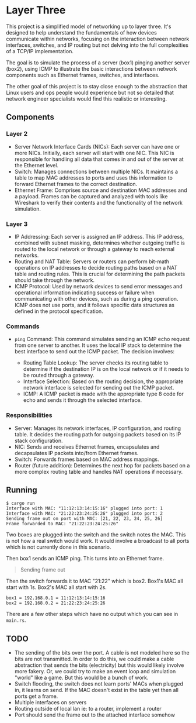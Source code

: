 # Layer Three

This project is a simplified model of networking up to layer three. It's designed to help understand the fundamentals of how devices communicate within networks, focusing on the interaction between network interfaces, switches, and IP routing but not delving into the full complexities of a TCP/IP implementation.

The goal is to simulate the process of a server (box1) pinging another server (box2), using ICMP to illustrate the basic interactions between network components such as Ethernet frames, switches, and interfaces.

The other goal of this project is to stay close enough to the abstraction that Linux users and ops people would experience but not so detailed that network engineer specialists would find this realistic or interesting.


## Components

### Layer 2

* Server Network Interface Cards (NICs): Each server can have one or more NICs. Initially, each server will start with one NIC. This NIC is responsible for handling all data that comes in and out of the server at the Ethernet level.
* Switch: Manages connections between multiple NICs. It maintains a table to map MAC addresses to ports and uses this information to forward Ethernet frames to the correct destination.
* Ethernet Frame: Comprises source and destination MAC addresses and a payload. Frames can be captured and analyzed with tools like Wireshark to verify their contents and the functionality of the network simulation.

### Layer 3

* IP Addressing: Each server is assigned an IP address. This IP address, combined with subnet masking, determines whether outgoing traffic is routed to the local network or through a gateway to reach external networks.
* Routing and NAT Table: Servers or routers can perform bit-math operations on IP addresses to decide routing paths based on a NAT table and routing rules. This is crucial for determining the path packets should take through the network.
* ICMP Protocol: Used by network devices to send error messages and operational information indicating success or failure when communicating with other devices, such as during a ping operation. ICMP does not use ports, and it follows specific data structures as defined in the protocol specification.


### Commands

* `ping` Command: This command simulates sending an ICMP echo request from one server to another. It uses the local IP stack to determine the best interface to send out the ICMP packet. The decision involves:

    - Routing Table Lookup: The server checks its routing table to determine if the destination IP is on the local network or if it needs to be routed through a gateway.
    - Interface Selection: Based on the routing decision, the appropriate network interface is selected for sending out the ICMP packet.
    - ICMP: A ICMP packet is made with the appropriate type 8 code for echo and sends it through the selected interface.

### Responsibilities

* Server: Manages its network interfaces, IP configuration, and routing table. It decides the routing path for outgoing packets based on its IP stack configuration.
* NIC: Sends and receives Ethernet frames, encapsulates and decapsulates IP packets into/from Ethernet frames.
* Switch: Forwards frames based on MAC address mappings.
* Router (future addition): Determines the next hop for packets based on a more complex routing table and handles NAT operations if necessary.


## Running

```
$ cargo run
Interface with MAC: "11:12:13:14:15:16" plugged into port: 1
Interface with MAC: "21:22:23:24:25:26" plugged into port: 2
Sending frame out on port with MAC: [21, 22, 23, 24, 25, 26]
Frame forwarded to MAC: "21:22:23:24:25:26"
```

Two boxes are plugged into the switch and the switch notes the MAC.  This is not how a real switch would work.  It would involve a broadcast to all ports which is not currently done in this scenario.

Then box1 sends an ICMP ping.  This turns into an Ethernet frame.
> Sending frame out

Then the switch forwards it to MAC "21:22" which is box2.  Box1's MAC all start with 1s.  Box2's MAC all start with 2s.

```
box1 = 192.168.0.1 = 11:12:13:14:15:16
box2 = 192.168.0.2 = 21:22:23:24:25:26
```

There are a few other steps which have no output which you can see in `main.rs`.


## TODO
- The sending of the bits over the port.  A cable is not modeled here so the bits are not transmitted.  In order to do this, we could make a cable abstraction that sends the bits (electricity) but this would likely involve more fakery.  Or, we could try to make an event loop and simulation "world" like a game.  But this would be a bunch of work.
- Switch flooding, the switch does not learn ports' MACs when plugged in, it learns on send.  If the MAC doesn't exist in the table yet then all ports get a frame.
- Multiple interfaces on servers
- Routing outside of local lan ie: to a router, implement a router
- Port should send the frame out to the attached interface somehow
